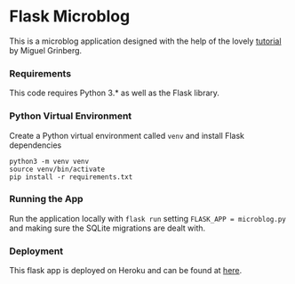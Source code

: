 # Flask Microblog
This is a microblog application designed with the help of the lovely [tutorial](https://blog.miguelgrinberg.com/post/the-flask-mega-tutorial-part-i-hello-world) by Miguel Grinberg.

### Requirements

This code requires Python 3.* as well as the Flask library.

### Python Virtual Environment

Create a Python virtual environment called `venv` and install Flask dependencies

    python3 -m venv venv
    source venv/bin/activate
    pip install -r requirements.txt

### Running the App

Run the application locally with `flask run` setting `FLASK_APP = microblog.py` and making sure the SQLite migrations are dealt with.


### Deployment
    
This flask app is deployed on Heroku and can be found at [here](https://ces-microblog.herokuapp.com/login?next=%2F).
